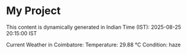 # My Project

This content is dynamically generated in Indian Time (IST): 2025-08-25 20:15:00 IST


Current Weather in Coimbatore:
Temperature: 29.88 °C
Condition: haze
